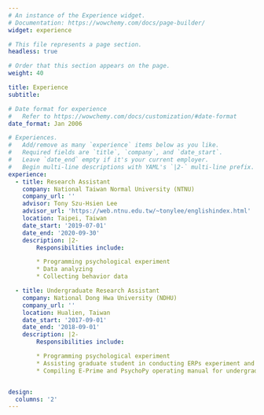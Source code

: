 ```yaml
---
# An instance of the Experience widget.
# Documentation: https://wowchemy.com/docs/page-builder/
widget: experience

# This file represents a page section.
headless: true

# Order that this section appears on the page.
weight: 40

title: Experience
subtitle:

# Date format for experience
#   Refer to https://wowchemy.com/docs/customization/#date-format
date_format: Jan 2006

# Experiences.
#   Add/remove as many `experience` items below as you like.
#   Required fields are `title`, `company`, and `date_start`.
#   Leave `date_end` empty if it's your current employer.
#   Begin multi-line descriptions with YAML's `|2-` multi-line prefix.
experience:
  - title: Research Assistant
    company: National Taiwan Normal University (NTNU)
    company_url: ''
    advisor: Tony Szu-Hsien Lee
    advisor_url: 'https://web.ntnu.edu.tw/~tonylee/englishindex.html'
    location: Taipei, Taiwan
    date_start: '2019-07-01'
    date_end: '2020-09-30'
    description: |2-
        Responsibilities include:

        * Programming psychological experiment
        * Data analyzing
        * Collecting behavior data

  - title: Undergraduate Research Assistant
    company: National Dong Hwa University (NDHU)
    company_url: ''
    location: Hualien, Taiwan
    date_start: '2017-09-01'
    date_end: '2018-09-01'
    description: |2-
        Responsibilities include:

        * Programming psychological experiment
        * Assisting graduate student in conducting ERPs experiment and data      collection
        * Compiling E-Prime and PsychoPy operating manual for undergraduate students


design:
  columns: '2'
---
```

